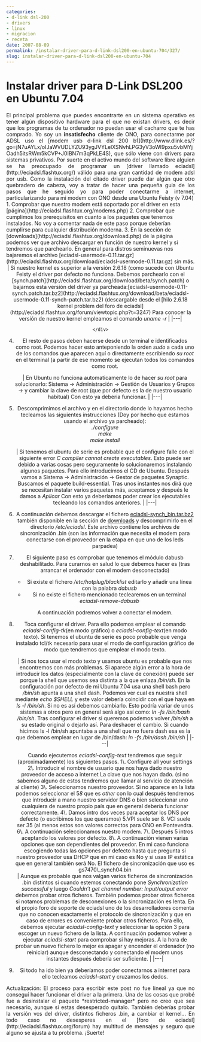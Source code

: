 ```yaml
---
categories:
- d-link dsl-200
- drivers
- linux
- migracion
- receta
date: 2007-08-09
permalink: /instalar-driver-para-d-link-dsl200-en-ubuntu-704/327/
slug: instalar-driver-para-d-link-dsl200-en-ubuntu-704
---
```


# Instalar driver para D-Link DSL200 en Ubuntu 7.04

<div style="text-align: justify">El principal problema que puedes encontrarte en un sistema operativo es tener algún dispositivo hardware para el que no existan drivers, es decir que los programas de tu ordenador no puedan usar el cacharro que te has comprado. Yo soy un <span style="font-weight: bold">insatisfecho</span> cliente de ONO, para conectarme por ADSL uso el [modem usb d-link dsl 200 b1](http://www.dlink.es/?go=jN7uAYLx/oIJaWVUDLYZU93ygJVYLelXSNvhLPG3yV3oWI9pxu5vbMYjOadh5itsRWm5kCVP+J0IBN7m3qPkLE4S), que sólo viene con drivers para sistemas privativos. Por suerte en el activo mundo del software libre alguien se ha preocupado de programar un [driver llamado eciadsl](http://eciadsl.flashtux.org/) válido para una gran cantidad de modem adsl por usb. Como la instalación del citado driver puede dar algún que otro quebradero de cabeza, voy a tratar de hacer una pequeña guia de los pasos que he seguido yo para poder conectarme a internet, particularizando para mi modem con ONO desde una Ubuntu Feisty (v 7.04)

</div>1. Comprobar que nuestro modem está soportado por el driver en esta [página](http://eciadsl.flashtux.org/modems.php)
2. Comprobar que cumplimos los prerequisitos en cuanto a los paquetes que tenemos instalados. No voy a comentar nada de este paso porque deberían cumplirse para cualquier distribución moderna.
3. En la sección de [downloads](http://eciadsl.flashtux.org/download.php) de la página podemos ver que archivo descargar en función de nuestro kernel y si tendremos que parchearlo. En general para distros seminuevas nos bajaremos el archivo [eciadsl-usermode-0.11.tar.gz](http://eciadsl.flashtux.org/download/eciadsl-usermode-0.11.tar.gz) sin más. <div style="text-align: center">| Si nuestro kernel es superior a la versión 2.6.18 (como sucede con Ubuntu Feisty el driver por defecto no funciona. Debemos parchearlo con el [synch.patch](http://eciadsl.flashtux.org/download/beta/synch.patch) o bajarnos esta versión del driver ya parcheada:[eciadsl-usermode-0.11-synch.patch.tar.bz2](http://eciadsl.flashtux.org/download/beta/eciadsl-usermode-0.11-synch-patch.tar.bz2) (descargable desde el [hilo 2.6.18 kernel problem del foro de eciadsl](http://eciadsl.flashtux.org/forum/viewtopic.php?t=3247)   Para conocer la versión de nuestro kernel empleamos el comando <span style="font-style: italic">uname -r</span> |
    |---|
    
    </div>
4. El resto de pasos deben hacerse desde un terminal e identificados como root. Podemos hacer esto anteponiendo la orden <span style="font-style: italic">sudo</span> a cada uno de los comandos que aparecen aquí o directamente escribiendo <span style="font-style: italic">su root</span> en el terminal (a partir de ese momento se ejecutan todos los comandos como root. <div style="text-align: center">| En Ubuntu no funciona automaticamente lo de hacer <span style="font-style: italic">su root</span> para solucionarlo: Sistema -&gt; Administración -&gt; Gestión de Usuarios y Grupos -&gt; y cambiar la clave de root (que por defecto es la de nuestro usuario habitual)   Con esto ya deberia funcionar. |
    |---|
    
    </div>
5. Descomprimimos el archivo y en el directorio donde lo hayamos hecho tecleamos las siguientes instrucciones (Doy por hecho que estamos usando el archivo ya parcheado):  
    <span style="font-style: italic">./configure  
    make  
    make install</span><div style="text-align: center">| Si tenemos el ubuntu de serie es probable que el configure falle con el siguiente error <span style="font-style: italic">C compiler cannot create executables</span>. Esto puede ser debido a varias cosas pero seguramente lo solucionaremos instalando algunos paquetes. Para ello introducimos el CD de Ubuntu. Después vamos a Sistema -&gt; Administración -&gt; Gestor de paquetes Synaptic.   Buscamos el paquete build-essential. Tras unos instantes nos dirá que se necesitan instalar varios paquetes más, aceptamos y después le damos a <span style="font-style: italic">Aplicar</span>   Con esto ya deberiamos poder crear los ejecutables tecleando los comandos anteriores. |
    |---|
    
    </div>
6. A continuación debemos descargar el fichero [eciadsl-synch\_bin.tar.bz2](http://eciadsl.flashtux.org/download/eciadsl-synch_bin.tar.bz2) también disponible en la sección de [downloads](http://eciadsl.flashtux.org/download) y descomprimirlo en el directorio <span style="font-style: italic">/etc/eciadsl</span>. Este archivo contiene los archivos de sincronización .bin (son las información que necesita el modem para conectarse con el proveedor en la etapa en que uno de los leds parpadea)
7. El siguiente paso es comprobar que tenemos el módulo dabusb deshabilitado. Para curarnos en salud lo que debemos hacer es (tras arrancar el ordenador con el modem desconectado) 
    - Si existe el fichero <span style="font-style: italic">/etc/hotplug/blacklist</span> editarlo y añadir una línea con la palabra <span style="font-style: italic">dabusb</span>
    - Si no existe el fichero mencionado teclearemos en un terminal <span style="font-style: italic">eciadsl-remove-dabusb</span>
    
     A continuación podremos volver a conectar el modem.
8. Toca configurar el driver. Para ello podemos emplear el comando <span style="font-style: italic">eciadsl-config-tk</span>(en modo gráfico) o <span style="font-style: italic">eciadsl-config-text</span>(en modo texto). Si tenemos el ubuntu de serie es poco probable que venga instalado tcl/tk necesario para usar el modo de configuración gráfico de modo que tendremos que emplear el modo texto. <div style="text-align: center">| Si nos toca usar el modo texto y usamos ubuntu es probable que nos encontremos con más problemas. Si aparece algún error a la hora de introducir los datos (especialmente con la clave de conexión) puede ser porque la shell que usemos sea distinta a la que enlaza <span style="font-style: italic">/bin/sh</span>. En la configuración por defecto de mi Ubuntu 7.04 usa una shell bash pero <span style="font-style: italic">/bin/sh</span> apunta a una shell dash. Podemos ver cual es nuestra shell mediante <span style="font-style: italic">echo $SHELL</span> y este valor debería coincidir con el que haya en <span style="font-style: italic">ls -l /bin/sh</span>. Si no es así debemos cambiarlo. Esto podría variar de unos sistemas a otros pero en general será algo así como: <span style="font-style: italic">ln -fs /bin/bash /bin/sh</span>.  Tras configurar el driver si queremos podemos volver <span style="font-style: italic">/bin/sh</span> a su estado original o dejarlo así. Para deshacer el cambio. Si cuando hicimos ls -l /bin/sh apuntaba a una shell que no fuera dash esa es la que debemos emplear en lugar de /bin/dash: <span style="font-style: italic">ln -fs /bin/dash /bin/sh</span> |
    |---|
    
    </div>Cuando ejecutemos <span style="font-style: italic">eciadsl-config-text</span> tendremos que seguir (aproximadamente) los siguientes pasos.  
    1\. Configure all your settings  
    2\. Introducir el nombre de usuario que nos haya dado nuestro proveedor de acceso a internet  
    La clave que nos hayan dado. (si no sabemos alguno de estos tendremos que llamar al servicio de atención al cliente)  
    3\. Seleccionamos nuestro proveedor. Si no aparece en la lista podemos seleccionar el 5<span style="font-style: italic">8</span> que es <span style="font-style: italic">other</span> con lo cual después tendremos que introducir a mano nuestro servidor DNS o bien seleccionar uno cualquiera de nuestro propio país que en general debería funcionar correctamente.  
    4\. Damos intro dos veces para aceptar los DNS por defecto (o escribimos los que queramos)  
    5.VPI suele ser 8. VCI suele ser 35 (al menos estos son valores correctos para ONO en Pontevedra.  
    6\. A continuación seleccionamos nuestro modem.  
    7\. Después 5 intros aceptando los valores por defecto.  
    8\. A continuación vienen varias opciones que son dependientes del proveedor. En mi caso funciona escogiendo todas las opciones por defecto hasta que pregunta si nuestro proveedor usa DHCP que en mi caso es No y si usas IP estática que en general también será No. El fichero de sincronización que uso es gs7470\_synch04.bin
    
    <div style="text-align: center">| Aunque es probable que nos valgan varios ficheros de sincronización .bin distintos si cuando estemos conectando pone <span style="font-style: italic">Synchronization successful</span> y luego <span style="font-style: italic">Couldn’t get channel number: Input/output error</span> debemos probar otros ficheros. También podemos probar otros ficheros si notamos problemas de desconexiones o la sincronización es lenta. En el propio foro de soporte de eciadsl uno de los desarrolladores comenta que no conocen exactamente el protocolo de sincronización y que en caso de errores es conveniente probar otros ficheros. Para ello, debemos ejecutar <span style="font-style: italic">eciadsl-config-text</span> y seleccionar la opción 3 para escoger un nuevo fichero de la lista. A continuación podemos volver a ejecutar <span style="font-style: italic">eciadsl-start</span> para comprobar si hay mejoras.   A la hora de probar un nuevo fichero lo mejor es apagar y encender el ordenador (no reiniciar) aunque desconectando y conectando el modem unos instantes después debería ser suficiente. |
    |---|
    
    </div>
9. Si todo ha ido bien ya deberíamos poder conectarnos a internet para ello tecleamos <span style="font-style: italic">eciadsl-start</span> y cruzamos los dedos.

<div style="text-align: justify">Actualización: El proceso para escribir este post no fue lineal ya que no conseguí hacer funcionar el driver a la primera. Una de las cosas que probé fue a desinstalar el paquete *restricted-manager* pero no creo que sea necesario, aunque si estas desesperado quítalo. También deberías probar la versión vcs del driver, distintos ficheros .bin, a cambiar el kernel… En todo caso no desesperes en el [foro de eciadsl](http://eciadsl.flashtux.org/forum) hay multitud de mensajes y seguro que alguno se ajusta a tu problema. ¡Suerte!</div>